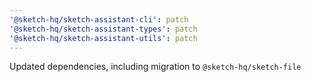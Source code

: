 ```yaml
---
'@sketch-hq/sketch-assistant-cli': patch
'@sketch-hq/sketch-assistant-types': patch
'@sketch-hq/sketch-assistant-utils': patch
---
```


Updated dependencies, including migration to `@sketch-hq/sketch-file`
